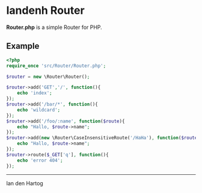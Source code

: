 # Iandenh Router

**Router.php** is a simple Router for PHP.

## Example

```php
<?php
require_once 'src/Router/Router.php';

$router = new \Router\Router();

$router->add('GET','/', function(){
    echo 'index';
});
$router->add('/bar/*', function(){
    echo 'wildcard';
});
$router->add('/foo/:name', function($route){
    echo "Hallo, $route->name";
});
$router->add(new \Router\CaseInsensitiveRoute('/HaHa'), function($route){
    echo "Hallo, $route->name";
});
$router->route($_GET['q'], function(){
    echo 'error 404';
});
```
---
Ian den Hartog

